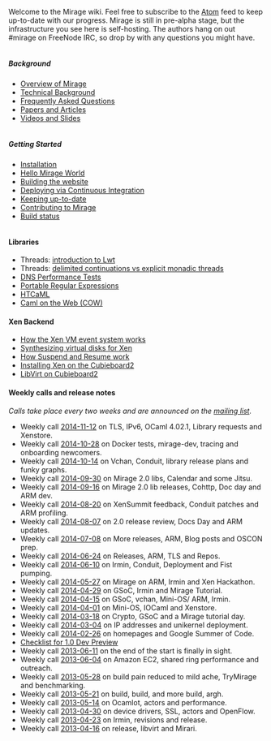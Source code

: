 Welcome to the Mirage wiki. Feel free to subscribe to the [Atom](/wiki/atom.xml) feed to keep up-to-date with our progress.
Mirage is still in pre-alpha stage, but the infrastructure you see here is self-hosting. The authors hang on out #mirage on FreeNode IRC, so drop by with any questions you might have.

<div class="row">

<div class="small-12 medium-5 large-5 column">
<h5>Background</h5>
<ul>
<li><a href="/wiki/overview-of-mirage">Overview of Mirage</a></li>
<li><a href="/wiki/technical-background">Technical Background</a></li>
<li><a href="/wiki/faq">Frequently Asked Questions</a></li>
<li><a href="/wiki/papers">Papers and Articles</a></li>
<li><a href="/wiki/talks">Videos and Slides</a></li>
</ul>
</div>

<div class="small-12 medium-5 large-5 column">
<h5>Getting Started</h5>
<ul>
<li><a href="/wiki/install">Installation</a></li>
<li><a href="/wiki/hello-world">Hello Mirage World</a></li>
<li><a href="/wiki/mirage-www">Building the website</a></li>
<li><a href="/wiki/deploying-via-ci">Deploying via Continuous Integration</a></li>
<li><a href="/wiki/opam">Keeping up-to-date</a></li>
<li><a href="/wiki/contributing">Contributing to Mirage</a></li>
<li><a href="/wiki/is_mirage_broken">Build status</a></li>
</ul>
</div>

</div>

#### Libraries

* Threads: [introduction to Lwt](/wiki/tutorial-lwt)
* Threads: [delimited continuations vs explicit monadic threads](/wiki/delimcc-vs-lwt)
* [DNS Performance Tests](/wiki/performance)
* [Portable Regular Expressions](/wiki/ocaml-regexp)
* [HTCaML](/wiki/htcaml)
* [Caml on the Web (COW)](/wiki/cow)

#### Xen Backend

* [How the Xen VM event system works](/wiki/xen-events)
* [Synthesizing virtual disks for Xen](/wiki/xen-synthesize-virtual-disk)
* [How Suspend and Resume work](/wiki/xen-suspend)
* [Installing Xen on the Cubieboard2](/wiki/xen-on-cubieboard2)
* [LibVirt on Cubieboard2](/wiki/libvirt-on-cubieboard)

#### Weekly calls and release notes

*Calls take place every two weeks and are announced on the
[mailing list](http://lists.xenproject.org/cgi-bin/mailman/listinfo/mirageos-devel).*

* Weekly call [2014-11-12](/wiki/weekly-2014-11-12) on TLS, IPv6, OCaml 4.02.1, Library requests and Xenstore.
* Weekly call [2014-10-28](/wiki/weekly-2014-10-28) on Docker tests, mirage-dev, tracing and onboarding newcomers.
* Weekly call [2014-10-14](/wiki/weekly-2014-10-14) on Vchan, Conduit, library release plans and funky graphs.
* Weekly call [2014-09-30](/wiki/weekly-2014-09-30) on Mirage 2.0 libs, Calendar and some Jitsu.
* Weekly call [2014-09-16](/wiki/weekly-2014-09-16) on Mirage 2.0 lib releases, Cohttp, Doc day and ARM dev.
* Weekly call [2014-08-20](/wiki/weekly-2014-08-20) on XenSummit feedback, Conduit patches and ARM profiling.
* Weekly call [2014-08-07](/wiki/weekly-2014-08-07) on 2.0 release review, Docs Day and ARM updates.
* Weekly call [2014-07-08](/wiki/weekly-2014-07-08) on More releases, ARM, Blog posts and OSCON prep.
* Weekly call [2014-06-24](/wiki/weekly-2014-06-24) on Releases, ARM, TLS and Repos.
* Weekly call [2014-06-10](/wiki/weekly-2014-06-10) on Irmin, Conduit, Deployment and Fist pumping.
* Weekly call [2014-05-27](/wiki/weekly-2014-05-27) on Mirage on ARM, Irmin and Xen Hackathon.
* Weekly call [2014-04-29](/wiki/weekly-2014-04-29) on GSoC, Irmin and Mirage Tutorial.
* Weekly call [2014-04-15](/wiki/weekly-2014-04-15) on GSoC, vchan, Mini-OS/ ARM, Irmin.
* Weekly call [2014-04-01](/wiki/weekly-2014-04-01) on Mini-OS, IOCaml and Xenstore.
* Weekly call [2014-03-18](/wiki/weekly-2014-03-18) on Crypto, GSoC and a Mirage tutorial day.
* Weekly call [2014-03-04](/wiki/weekly-2014-03-04) on IP addresses and unikernel deployment.
* Weekly call [2014-02-26](/wiki/weekly-2014-02-26) on homepages and Google Summer of Code.
* [Checklist for 1.0 Dev Preview](dev-preview-checklist)
* Weekly call [2013-06-11](/wiki/weekly-2013-06-11) on the end of the start is finally in sight.
* Weekly call [2013-06-04](/wiki/weekly-2013-06-04) on Amazon EC2, shared ring performance and outreach.
* Weekly call [2013-05-28](/wiki/weekly-2013-05-28) on build pain reduced to mild ache, TryMirage and benchmarking.
* Weekly call [2013-05-21](/wiki/weekly-2013-05-21) on build, build, and more build, argh.
* Weekly call [2013-05-14](/wiki/weekly-2013-05-14) on Ocamlot, actors and performance.
* Weekly call [2013-04-30](/wiki/weekly-2013-04-30) on device drivers, SSL, actors and OpenFlow.
* Weekly call [2013-04-23](/wiki/weekly-2013-04-23) on Irmin, revisions and release.
* Weekly call [2013-04-16](/wiki/weekly-2013-04-16) on release, libvirt and Mirari.
